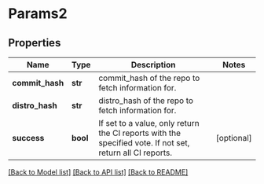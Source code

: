 # Params2

## Properties
Name | Type | Description | Notes
------------ | ------------- | ------------- | -------------
**commit_hash** | **str** | commit_hash of the repo to fetch information for.  | 
**distro_hash** | **str** | distro_hash of the repo to fetch information for.  | 
**success** | **bool** | If set to a value, only return the CI reports with the specified vote. If not set, return all CI reports.  | [optional] 

[[Back to Model list]](../README.md#documentation-for-models) [[Back to API list]](../README.md#documentation-for-api-endpoints) [[Back to README]](../README.md)


